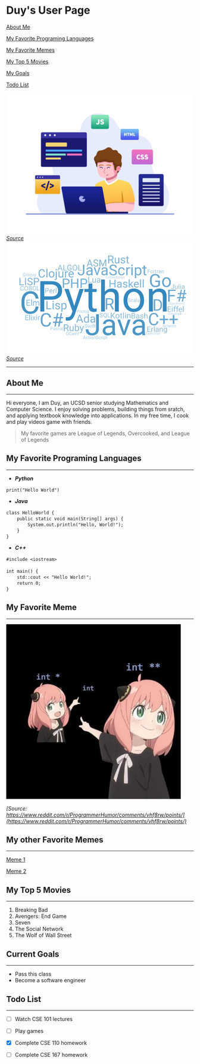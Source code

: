 # Duy's User Page
[About Me](#about-me)

[My Favorite Programing Languages](#my-favorite-programing-languages)

[My Favorite Memes](#my-favorite-meme)

[My Top 5 Movies](#my-top-5-movies)

[My Goals](#current-goals)

[Todo List](#todo-list)


![pic1](pictures/pic1.webp)
*[Source](https://www.vecteezy.com/vector-art/7559606-a-children-learning-coding-or-computer-programming-flat-illustration-coding-for-kids-basic-computer-programing-can-be-used-for-web-landing-page-social-media-promotion-etc)*
![pic2](pictures/pic2.png)
*[Source](https://igorfil.com/posts/2020-05-03-what-language-to-learn-next/cover.png)*

---

## About Me
---
Hi everyone, I am Duy, an UCSD senior studying Mathematics and Computer Science. I enjoy solving problems, building things from sratch, and applying textbook knowledge into applications. In my free time, I cook and play videos game with friends.

> My favorite games are League of Legends, Overcooked, and League of Legends

## My Favorite Programing Languages
---
- ***Python***

```
print("Hello World")
```
- ***Java***
```
class HelloWorld {
    public static void main(String[] args) {
        System.out.println("Hello, World!"); 
    }
}
```
- ***C++***
```
#include <iostream>

int main() {
    std::cout << "Hello World!";
    return 0;
}
```


## My Favorite Meme
---
![pic3](pictures/pic3.jpeg)

*[Source: https://www.reddit.com/r/ProgrammerHumor/comments/vhf8rw/points/](https://www.reddit.com/r/ProgrammerHumor/comments/vhf8rw/points/)*

## My other Favorite Memes
---
[Meme 1](page.md)

[Meme 2](page.md)

## My Top 5 Movies
---
1. Breaking Bad
2. Avengers: End Game
3. Seven
4. The Social Network
5. The Wolf of Wall Street

## Current Goals
---
- Pass this class
- Become a software engineer

## Todo List
---

- [ ] Watch CSE 101 lectures
- [ ] Play games
- [x] Complete CSE 110 homework
- [ ] Complete CSE 167 homework

